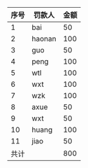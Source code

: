 |序号|罚款人|金额
|---- | ------ | --|
|1|bai| 50
|2|haonan|100
|3|guo|50
|4|peng|100
|5|wtl|100
|6|wxt|100
|7|wzk|100
|8|axue|50
|9|wxt|50
|10|huang|100
|11|jiao|50
|共计||800
